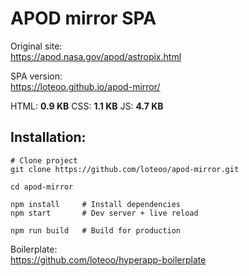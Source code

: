 # APOD mirror SPA

Original site:  
https://apod.nasa.gov/apod/astropix.html

SPA version:  
https://loteoo.github.io/apod-mirror/

HTML:  **0.9 KB**
CSS:  **1.1 KB**
JS:  **4.7 KB**


## Installation: 
```
# Clone project
git clone https://github.com/loteoo/apod-mirror.git

cd apod-mirror

npm install     # Install dependencies
npm start       # Dev server + live reload
```

```
npm run build   # Build for production
```


Boilerplate:  
https://github.com/loteoo/hyperapp-boilerplate
